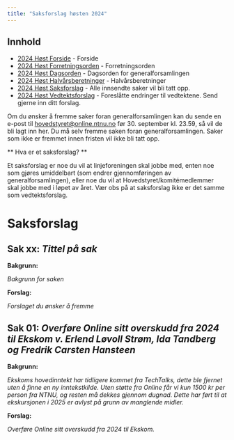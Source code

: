 ```yaml
---
title: "Saksforslag høsten 2024"
---
```


## Innhold

- [2024 Høst Forside](/generalforsamlingen/genfors2024h) - Forside
- [2024 Høst Forretningsorden](/generalforsamlingen/genfors2024h/forretningsorden) - Forretningsorden
- [2024 Høst Dagsorden](/generalforsamlingen/genfors2024h/dagsorden) - Dagsorden for generalforsamlingen
- [2024 Høst Halvårsberetninger](/generalforsamlingen/genfors2024h/aarsberetninger) - Halvårsberetninger
- [2024 Høst Saksforslag](/generalforsamlingen/genfors2024h/saksforslag) - Alle innsendte saker vil bli tatt opp.
- [2024 Høst Vedtektsforslag](/generalforsamlingen/genfors2024h/vedtekstforslag) - Foreslåtte endringer til vedtektene. Send gjerne inn ditt forslag.

Om du ønsker å fremme saker foran generalforsamlingen kan du sende en e-post til hovedstyret@online.ntnu.no før 30. september kl. 23.59, så vil de bli lagt inn her. Du må selv fremme saken foran generalforsamlingen. Saker som ikke er fremmet innen fristen vil ikke bli tatt opp.

** Hva er et saksforslag? **

Et saksforslag er noe du vil at linjeforeningen skal jobbe med, enten noe som gjøres umiddelbart (som endrer gjennomføringen av generalforsamlingen), eller noe du vil at Hovedstyret/komitémedlemmer skal jobbe med i løpet av året. Vær obs på at saksforslag ikke er det samme som vedtektsforslag.

# Saksforslag

## Sak xx: _Tittel på sak_

**Bakgrunn:**

_Bakgrunn for saken_

**Forslag:**

_Forslaget du ønsker å fremme_

## Sak 01: _Overføre Online sitt overskudd fra 2024 til Ekskom v. Erlend Løvoll Strøm, Ida Tandberg og Fredrik Carsten Hansteen_

**Bakgrunn:**

_Ekskoms hovedinntekt har tidligere kommet fra TechTalks, dette ble fjernet uten å finne en ny inntekstkilde. Uten støtte fra Online får vi kun 1500 kr per person fra NTNU, og resten må dekkes gjennom dugnad. Dette har ført til at ekskursjonen i 2025 er avlyst på grunn av manglende midler._

**Forslag:**

_Overføre Online sitt overskudd fra 2024 til Ekskom._
